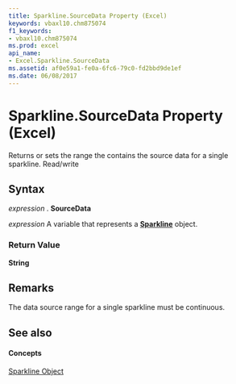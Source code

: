 ```yaml
---
title: Sparkline.SourceData Property (Excel)
keywords: vbaxl10.chm875074
f1_keywords:
- vbaxl10.chm875074
ms.prod: excel
api_name:
- Excel.Sparkline.SourceData
ms.assetid: af0e59a1-fe0a-6fc6-79c0-fd2bbd9de1ef
ms.date: 06/08/2017
---
```



# Sparkline.SourceData Property (Excel)

Returns or sets the range the contains the source data for a single sparkline. Read/write


## Syntax

 _expression_ . **SourceData**

 _expression_ A variable that represents a **[Sparkline](Excel.Sparkline.md)** object.


### Return Value

 **String**


## Remarks

The data source range for a single sparkline must be continuous.


## See also


#### Concepts


[Sparkline Object](Excel.Sparkline.md)

